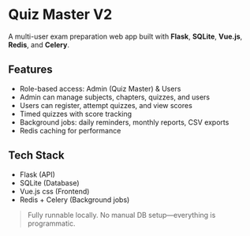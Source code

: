 # Quiz Master V2

A multi-user exam preparation web app built with **Flask**, **SQLite**, **Vue.js**, **Redis**, and **Celery**.

##  Features

- Role-based access: Admin (Quiz Master) & Users
- Admin can manage subjects, chapters, quizzes, and users
- Users can register, attempt quizzes, and view scores
- Timed quizzes with score tracking
- Background jobs: daily reminders, monthly reports, CSV exports
- Redis caching for performance

##  Tech Stack

- Flask (API)
- SQLite (Database)
- Vue.js css (Frontend)
- Redis + Celery (Background jobs)

> Fully runnable locally. No manual DB setup—everything is programmatic.

